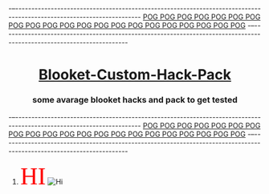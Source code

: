 -–---------------------------------------------------------------------------------------------------------------------
[POG POG POG POG POG POG POG POG POG POG POG POG POG POG POG POG POG POG POG POG POG](#)
-–---------------------------------------------------------------------------------------------------------------------

# <h1 align="center">[Blooket-Custom-Hack-Pack](#)</h1>
<h3 align="center">some avarage blooket hacks and pack to get tested</h2>

-–---------------------------------------------------------------------------------------------------------------------
[POG POG POG POG POG POG POG POG POG POG POG POG POG POG POG POG POG POG POG POG POG](#)
-–---------------------------------------------------------------------------------------------------------------------


1. <stroke color="#2A0030" thickness="1"><font size="90"><font color= "#FF0000"><font face="Bangers">HI</font></font></font></stroke>
![Hi](https://blooket.s3.us-east-2.amazonaws.com/blooks/aquatic/blobfish.svg)
